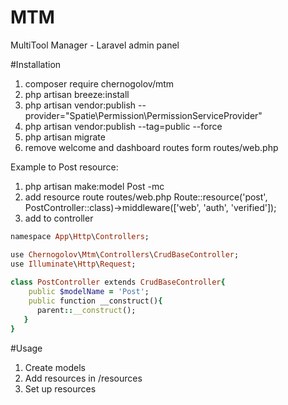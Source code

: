 # MTM
MultiTool Manager - Laravel admin panel

#Installation

1. composer require chernogolov/mtm
2. php artisan breeze:install
3. php artisan vendor:publish --provider="Spatie\Permission\PermissionServiceProvider"
4. php artisan vendor:publish --tag=public --force
5. php artisan migrate
7. remove welcome and dashboard routes form routes/web.php

Example to Post resource:
1. php artisan make:model Post -mc
10. add resource route routes/web.php Route::resource('post', PostController::class)->middleware(['web', 'auth', 'verified']);
11. add to controller

```rb
namespace App\Http\Controllers;

use Chernogolov\Mtm\Controllers\CrudBaseController;
use Illuminate\Http\Request;
 
class PostController extends CrudBaseController{
    public $modelName = 'Post';
    public function __construct(){
      parent::__construct();
   }
}
```
    
#Usage

1. Create models
2. Add resources in /resources
3. Set up resources 
